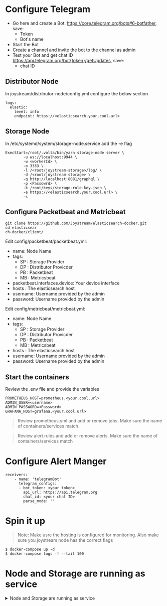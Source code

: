 # Configure Telegram
* Go here and create a Bot: https://core.telegram.org/bots#6-botfather, save:
  - Token
  - Bot's name
* Start the Bot
* Create a channel and invite the bot to the channel as admin
* Test your Bot and get chat ID https://api.telegram.org/bot{token}/getUpdates, save:
  - chat ID


## Distributor Node

In joystream/distributor-node/config.yml configure the below section
```
logs:
  elastic:
    level: info
    endpoint: https://<elasticsearch.your.cool.url>
```

## Storage Node

In /etc/systemd/system/storage-node.service  add the -e flag
```
ExecStart=/root/.volta/bin/yarn storage-node server \
        -u ws://localhost:9944 \
        -w <workerId> \
        -o 3333 \
        -l /<root/joystream-storage>/log/ \
        -d /<root/joystream-storage> \
        -q http://localhost:8081/graphql \
        -p <Passowrd> \
        -k /root/keys/storage-role-key.json \
        -e https://<elasticsearch.your.cool.url> \
        -s
```
## Configure Packetbeat and Metricbeat

```
git clone https://github.com/Joystream/elasticsearch-docker.git
cd elasticsear
ch-docker/client/
```

Edit config/packetbeat/packetbeat.yml:
* name:  Node Name
* tags:
  - SP : Storage Provider
  - DP : Distributor Provicder
  - PB : Packetbeat
  - MB : Metricsbeat
* packetbeat.interfaces.device: Your device interface
* hosts : The elasticsearch host
* username: Username provided by the admin
* password: Username provided by the admin


Edit config/metricbeat/metricbeat.yml:
* name:  Node Name
* tags:
  - SP : Storage Provider
  - DP : Distributor Provicder
  - PB : Packetbeat
  - MB : Metricsbeat
* hosts : The elasticsearch host
* username: Username provided by the admin
* password: Username provided by the admin

## Start the containers

Review the .env file and provide the variables

```
PROMETHEUS_HOST=prometheus.<your.cool.url>
ADMIN_USER=<username>
ADMIN_PASSWORD=<Password>
GRAFANA_HOST=grafana.<your.cool.url>
```

> Review prometheus.yml and add or remove jobs. Make sure the name of containers/services match.

> Review alert.rules and add or remove alerts. Make sure the name of containers/services match

# Configure Alert Manger

```
receivers:
    - name: 'telegramBot'
      telegram_configs:
      - bot_token: <your token>
        api_url: https://api.telegram.org
        chat_id: <your chat ID>
        parse_mode: ''
```
# Spin it up

> Note: Make usre the hosting is configured for monitoring. Also make sure you joystream node has the correct flags

```
$ docker-compose up -d
$ docker-compose logs -f --tail 100
```

# Node and Storage are running as service
<details>
  <summary>Node and Storage are running as service</summary>

## Option 1 - Docker 
```
$ mv docker-compose_service.yml docker-compose.yml
$ mv prometheus_service.yml prometheus.yml

$ docker-compose up -d
$ docker-compose logs -f --tail 100
```

## Option 2 - As a service

[Go here for the installation guide](./monitoring-systemd/README.md)


 </details>
